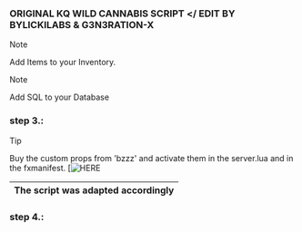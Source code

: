 ### ORIGINAL KQ WILD CANNABIS SCRIPT </ EDIT BY BYLICKILABS & G3N3RATION-X

> [!NOTE]
> Add Items to your Inventory.

> [!NOTE]
> Add SQL to your Database

### step 3.:
> [!TIP]
> Buy the custom props from 'bzzz' and activate them in the server.lua and in the fxmanifest.
[![HERE](https://bzzz.tebex.io/package/5954200)

|The script was adapted accordingly|
|---|

### step 4.:
